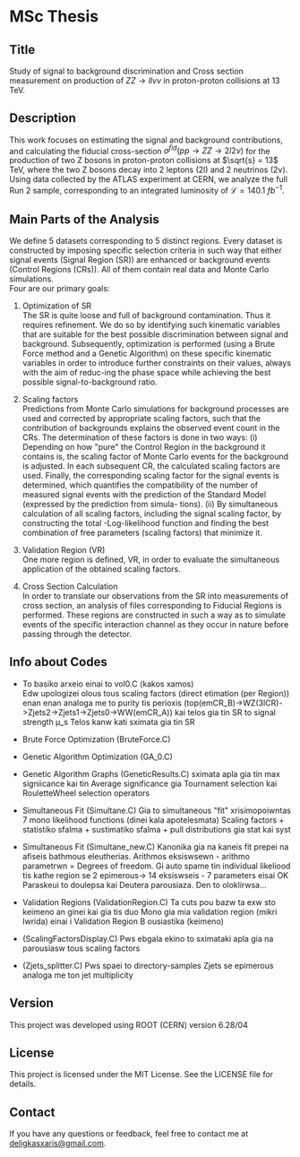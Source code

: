 # MSc Thesis

## Title 

Study of signal to background discrimination and Cross section measurement on production of $ZZ\rightarrow llvv$ in proton-proton collisions at 13 TeV.

## Description

This work focuses on estimating the signal and background contributions, and calculating the fiducial cross-section $σ^{fid}(pp\rightarrow ZZ\rightarrow 2l2ν)$ for the production of two Z bosons in proton-proton collisions at $\sqrt{s} = 13$ TeV, where the two Z bosons decay into 2 leptons (2l) and 2 neutrinos
(2ν). Using data collected by the ATLAS experiment at CERN, we analyze the full Run 2 sample, corresponding to an integrated luminosity of $\mathcal{L} = 140.1$ $fb^{−1}$. 

## Main Parts of the Analysis

We define 5 datasets corresponding to 5 distinct regions. Every dataset is constructed by imposing specific selection criteria in such way that either signal events (Signal Region (SR)) are enhanced or background events (Control Regions (CRs)). All of them contain real data and Monte Carlo simulations.<br> 
Four are our primary goals:<br>
1. Optimization of SR<br>
   The SR is quite loose and full of background contamination. Thus it requires refinement. We do so by identifying such kinematic variables that are suitable for the best possible discrimination between signal and background. Subsequently, optimization is performed (using a Brute Force method and a Genetic Algorithm) on these specific kinematic variables in order to introduce further constraints on their values, always with the aim of reduc-ing the phase space while achieving the best possible signal-to-background ratio.

2. Scaling factors<br>
   Predictions from Monte Carlo simulations for background processes are used and corrected by appropriate scaling factors, such that the contribution of backgrounds explains the observed event count in the CRs. The determination of these factors is done in two ways:
   (i) Depending on how "pure" the Control Region in the background it contains is, the scaling factor of Monte Carlo events for the background is adjusted. In each subsequent CR, the calculated scaling factors are used. Finally, the corresponding scaling factor for the signal events is determined, which quantifies the compatibility of the number of measured signal events with the prediction of the Standard Model (expressed by the prediction from simula-
   tions).
   (ii) By simultaneous calculation of all scaling factors, including the signal scaling factor, by constructing the total -Log-likelihood function and finding the best combination of free parameters (scaling factors) that minimize it.

3. Validation Region (VR)<br>
   One more region is defined, VR, in order to evaluate the simultaneous application of the obtained scaling factors.

4. Cross Section Calculation<br>
   In order to translate our observations from the SR into measurements of cross section, an analysis of files corresponding to Fiducial Regions is performed. These regions are constructed in such a way as to simulate events of the specific interaction channel as they occur in nature before passing through the detector.

## Info about Codes

* To basiko arxeio einai to vol0.C (kakos xamos)	
	Edw upologizei olous tous scaling factors (direct etimation (per Region)) enan enan analoga me to 
	purity tis perioxis (top(emCR_B)->WZ(3lCR)->Zjets2->Zjets1->Zjets0->WW(emCR_A)) kai telos gia tin SR
	to signal strength μ_s
	Telos kanw kati sximata gia tin SR
	
* Brute Force Optimization (BruteForce.C)

* Genetic Algorithm Optimization (GA_0.C)

* Genetic Algorithm Graphs (GeneticResults.C)
	sximata apla gia tin max signiicance kai tin Average significance gia Tournament selection kai 
	RouletteWheel selection operators 
	
* Simultaneous Fit (Simultane.C)
	Gia to simultaneous "fit" xrisimopoiwntas 7 mono likelihood functions (dinei kala apotelesmata)
	Scaling factors + statistiko sfalma + sustimatiko sfalma + pull distributions gia stat kai syst 
	
* Simultaneous Fit (Simultane_new.C)
	Kanonika gia na kaneis fit prepei na afiseis bathmous eleutherias. Arithmos eksiswsewn - arithmo 
	parametrwn = Degrees of freedom. Gi auto spame tin individual likeliood tis kathe region se 2 
	epimerous-> 14 eksiswseis - 7 parameters eisai OK
	Paraskeui to doulepsa kai Deutera parousiaza. Den to oloklirwsa...
	
* Validation Regions (ValidationRegion.C)
	Ta cuts pou bazw ta exw sto keimeno an ginei kai gia tis duo
	Mono gia mia validation region (mikri lwrida) einai i Validation Region B ousiastika (keimeno)
	
* (ScalingFactorsDisplay.C)
	Pws ebgala ekino to sximataki apla gia na parousiasw tous scaling factors
	
* (Zjets_splitter.C)
	Pws spaei to directory-samples Zjets se epimerous analoga me ton jet multiplicity
	
## Version

This project was developed using ROOT (CERN) version 6.28/04

## License

This project is licensed under the MIT License. See the LICENSE file for details.

## Contact

If you have any questions or feedback, feel free to contact me at [deligkasxaris@gmail.com](mailto:deligkasxaris@gmail.com).